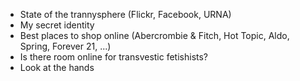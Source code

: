 * State of the trannysphere (Flickr, Facebook, URNA)
* My secret identity
* Best places to shop online (Abercrombie & Fitch, Hot Topic, Aldo, Spring, Forever 21, ...)
* Is there room online for transvestic fetishists?
* Look at the hands
